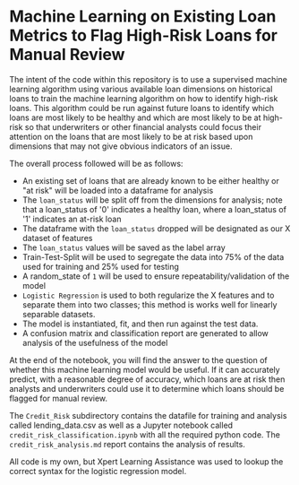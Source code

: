 # Machine Learning on Existing Loan Metrics to Flag High-Risk Loans for Manual Review
The intent of the code within this repository is to use a supervised machine learning algorithm using various available loan dimensions on historical loans to train the machine learning algorithm on how to identify high-risk loans. This algorithm could be run against future loans to identify which loans are most likely to be healthy and which are most likely to be at high-risk so that underwriters or other financial analysts could focus their attention on the loans that are most likely to be at risk based upon dimensions that may not give obvious indicators of an issue. 

The overall process followed will be as follows:
- An existing set of loans that are already known to be either healthy or "at risk" will be loaded into a dataframe for analysis
- The `loan_status` will be split off from the dimensions for analysis; note that a loan_status of '0' indicates a healthy loan, where a loan_status of '1' indicates an at-risk loan
- The dataframe with the `loan_status` dropped will be designated as our X dataset of features
- The `loan_status` values will be saved as the label array
- Train-Test-Split will be used to segregate the data into 75% of the data used for training and 25% used for testing
- A random_state of `1` will be used to ensure repeatability/validation of the model
- `Logistic Regression` is used to both regularize the X features and to separate them into two classes; this method is works well for linearly separable datasets.
- The model is instantiated, fit, and then run against the test data.
- A confusion matrix and classification report are generated to allow analysis of the usefulness of the model

At the end of the notebook, you will find the answer to the question of whether this machine learning model would be useful. If it can accurately predict, with a reasonable degree of accuracy, which loans are at risk then analysts and underwriters could use it to determine which loans should be flagged for manual review.

The `Credit_Risk` subdirectory contains the datafile for training and analysis called lending_data.csv as well as a Jupyter notebook called `credit_risk_classification.ipynb` with all the required python code. The `credit_risk_analysis.md` report contains the analysis of results.

All code is my own, but Xpert Learning Assistance was used to lookup the correct syntax for the logistic regression model.